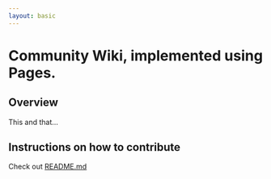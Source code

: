 ```yaml
---
layout: basic
---
```


# Community Wiki, implemented using Pages.

## Overview

This and that...

## Instructions on how to contribute

Check out [README.md](blob/gh-pages/README.md)
